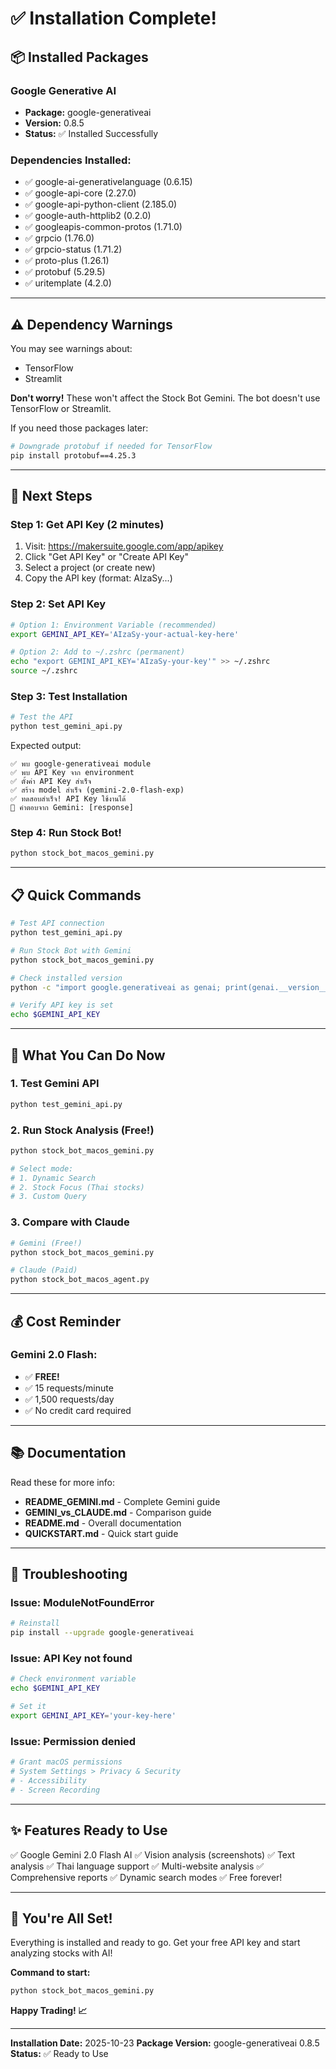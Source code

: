 # ✅ Installation Complete!

## 📦 Installed Packages

### Google Generative AI
- **Package:** google-generativeai
- **Version:** 0.8.5
- **Status:** ✅ Installed Successfully

### Dependencies Installed:
- ✅ google-ai-generativelanguage (0.6.15)
- ✅ google-api-core (2.27.0)
- ✅ google-api-python-client (2.185.0)
- ✅ google-auth-httplib2 (0.2.0)
- ✅ googleapis-common-protos (1.71.0)
- ✅ grpcio (1.76.0)
- ✅ grpcio-status (1.71.2)
- ✅ proto-plus (1.26.1)
- ✅ protobuf (5.29.5)
- ✅ uritemplate (4.2.0)

---

## ⚠️ Dependency Warnings

You may see warnings about:
- TensorFlow
- Streamlit

**Don't worry!** These won't affect the Stock Bot Gemini. The bot doesn't use TensorFlow or Streamlit.

If you need those packages later:
```bash
# Downgrade protobuf if needed for TensorFlow
pip install protobuf==4.25.3
```

---

## 🚀 Next Steps

### Step 1: Get API Key (2 minutes)

1. Visit: https://makersuite.google.com/app/apikey
2. Click "Get API Key" or "Create API Key"
3. Select a project (or create new)
4. Copy the API key (format: AIzaSy...)

### Step 2: Set API Key

```bash
# Option 1: Environment Variable (recommended)
export GEMINI_API_KEY='AIzaSy-your-actual-key-here'

# Option 2: Add to ~/.zshrc (permanent)
echo "export GEMINI_API_KEY='AIzaSy-your-key'" >> ~/.zshrc
source ~/.zshrc
```

### Step 3: Test Installation

```bash
# Test the API
python test_gemini_api.py
```

Expected output:
```
✅ พบ google-generativeai module
✅ พบ API Key จาก environment
✅ ตั้งค่า API Key สำเร็จ
✅ สร้าง model สำเร็จ (gemini-2.0-flash-exp)
✅ ทดสอบสำเร็จ! API Key ใช้งานได้
🤖 คำตอบจาก Gemini: [response]
```

### Step 4: Run Stock Bot!

```bash
python stock_bot_macos_gemini.py
```

---

## 📋 Quick Commands

```bash
# Test API connection
python test_gemini_api.py

# Run Stock Bot with Gemini
python stock_bot_macos_gemini.py

# Check installed version
python -c "import google.generativeai as genai; print(genai.__version__)"

# Verify API key is set
echo $GEMINI_API_KEY
```

---

## 🎯 What You Can Do Now

### 1. Test Gemini API
```bash
python test_gemini_api.py
```

### 2. Run Stock Analysis (Free!)
```bash
python stock_bot_macos_gemini.py

# Select mode:
# 1. Dynamic Search
# 2. Stock Focus (Thai stocks)
# 3. Custom Query
```

### 3. Compare with Claude
```bash
# Gemini (Free!)
python stock_bot_macos_gemini.py

# Claude (Paid)
python stock_bot_macos_agent.py
```

---

## 💰 Cost Reminder

### Gemini 2.0 Flash:
- ✅ **FREE!**
- ✅ 15 requests/minute
- ✅ 1,500 requests/day
- ✅ No credit card required

---

## 📚 Documentation

Read these for more info:
- **README_GEMINI.md** - Complete Gemini guide
- **GEMINI_vs_CLAUDE.md** - Comparison guide
- **README.md** - Overall documentation
- **QUICKSTART.md** - Quick start guide

---

## 🔧 Troubleshooting

### Issue: ModuleNotFoundError
```bash
# Reinstall
pip install --upgrade google-generativeai
```

### Issue: API Key not found
```bash
# Check environment variable
echo $GEMINI_API_KEY

# Set it
export GEMINI_API_KEY='your-key-here'
```

### Issue: Permission denied
```bash
# Grant macOS permissions
# System Settings > Privacy & Security
# - Accessibility
# - Screen Recording
```

---

## ✨ Features Ready to Use

✅ Google Gemini 2.0 Flash AI
✅ Vision analysis (screenshots)
✅ Text analysis
✅ Thai language support
✅ Multi-website analysis
✅ Comprehensive reports
✅ Dynamic search modes
✅ Free forever!

---

## 🎉 You're All Set!

Everything is installed and ready to go. Get your free API key and start analyzing stocks with AI!

**Command to start:**
```bash
python stock_bot_macos_gemini.py
```

**Happy Trading! 📈**

---

**Installation Date:** 2025-10-23
**Package Version:** google-generativeai 0.8.5
**Status:** ✅ Ready to Use
